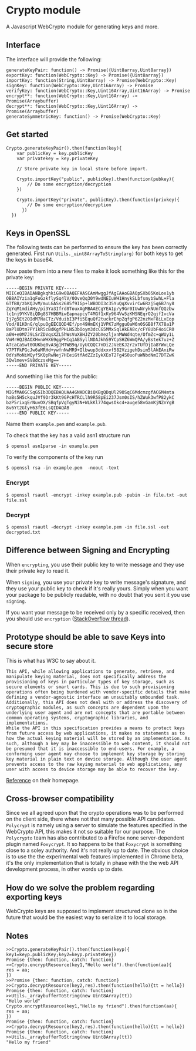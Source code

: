 # Crypto module

A Javascript WebCrypto module for generating keys and more.

## Interface

The interface will provide the following:

    generateKeyPair: function() -> Promise({Uint8array,Uint8array})
    exportKey: function(WebCrypto::Key) -> Promise({Uint8array})
    importKey: function(String,Uint8array) -> Promise(WebCrypto::Key)
    signKey: function(WebCrypto::Key,Uint16Array) -> Promise
    verifyKey: function(WebCrypto::Key,Uint16Array,Uint16Array) -> Promise
    encrypt**: function(WebCrypto::Key,Uint16Array) -> Promise(Arraybuffer)
    decrypt**: function(WebCrypto::Key,Uint16Array) -> Promise(Arraybuffer)
    generateSymmetricKey: function() -> Promise(WebCrypto::Key)

## Get started

    Crypto.generateKeyPair().then(function(key){
        var publicKey = key.publicKey
        var privatekey = key.privateKey

        // Store private key in local store before import.

        Crypto.importKey("public", publicKey).then(function(pubkey){
            // Do some encryption/decryption
        })

        Crypto.importKey("private", publicKey).then(function(privkey){
            // Do some encryption/decryption
          })
      })


## Keys in OpenSSL

The following tests can be performed to ensure the key has been correctly generated.
First run `Utils._uint8ArrayToString(arg)` for both keys to get the keys in base64.

Now paste them into a new files to make it look something like this for the private key:

    -----BEGIN PRIVATE KEY-----
    MIICeQIBADANBgkqhkiG9w0BAQEFAASCAmMwggJfAgEAAoGBAOpSXb05KoLox1yb
    OB8AIYzia1qFoGzkflySq4lV/0OveQq30Y9wdNEIuWH1HnykSLbfsmybSwhL+Fla
    6TfB8/zbKQJvM/muLGASs2685f9IGp+lWBODI3c35YuQqXvvirCw6Rzj5q6B7ny8
    ZqYqM1mdiAHy/pi3Ya3Ifrd8TouxAgMBAAECgYEA1p/y9Gr0IUwNrykNUnfQQzbw
    lc1nj9YKV8iQDg8S7HBBMiwEapnapcyT4MGf1xKy964Vw5zKMSNEqrO2gjfIvcVa
    Ij7g5Et2OIdM7NaCTz/VduibI3Pfi5EquQf2tuckrEhpZqfgP622nzMxF8iLxEop
    Vod/81K0nG/qlpuOgEECQQD4Ef/pn49HmEKj1VPK7zMgguOaW6n0SGB8f7X78a1P
    8aPlUDtm7PY1kR5cBdKgfPHLNS3bOoym3dcCG5MMxSqlAkEA8c/cFY8UbF4oiCR0
    a6W+e0M7J9LSrZDVqsXZL5hWsVuXBHJZY20bXezljxnMWWd4qte/OfmZc+qWUy1L
    VmMrHQJBAOXHvnWHX69ggPHCq1ABSyllNDAJkh59YCpSHZ6WmQPA/yBstek7uz+Z
    ATcaCaSwt0OUKbq0vA3g1MTWB9q/UyUCQQC7nDi2JVeEKJ2r2xTUfDjIa8YWxLQe
    Y7PTFkPGcJw6aMRHd+ywfnNwMR9+Ilbwup3ddxxvf582VzigehDsim5lAkEAniRw
    0dYsMoNiWQyfSKQpRwNej7HEeiGtfAdZZzIykXEoT2Fg4S0uoPuWNbdNmI7DTZwK
    3Qwlmev+SV8dczsxMg==
    -----END PRIVATE KEY-----

And something like this for the public:

    -----BEGIN PUBLIC KEY-----
    MIGfMA0GCSqGSIb3DQEBAQUAA4GNADCBiQKBgQDqUl29OSqC6MdcmzgfACGM4mta
    haBs5H5ckquJVf9Dr3kKt9GPcHTRCLlh9R58pEi237Jsm0sIS/hZWuk3wfP82ykC
    bzP5rixgErNuvOX/SBqfpVgTgyN3N+WLkKl774qwsOkc4+auge58vGamKjNZnYgB
    8v6Yt2GtyH63fE6LsQIDAQAB
    -----END PUBLIC KEY-----

Name them `example.pem` and `example.pub`.

To check that the key has a valid asn1 structure run

    $ openssl asn1parse -in example.pem

To verify the components of the key run

    $ openssl rsa -in example.pem  -noout -text

### Encrypt

    $ openssl rsautl -encrypt -inkey example.pub -pubin -in file.txt -out file.ssl

### Decrypt

    $ openssl rsautl -decrypt -inkey example.pem -in file.ssl -out decrypted.txt

## Difference between Signing and Encrypting

When `encrypting`, you use their public key to write message and they use their private key to read it.

When `signing`, you use your private key to write message's signature, and they use your public key to check if it's really yours.
Simply when you want your package to be publicly readable, with no doubt that you sent it you use `signing`.

If you want your message to be received only by a specific received, then you should use `encryption` ([StackOverflow thread](http://stackoverflow.com/questions/454048/what-is-the-difference-between-encrypting-and-signing-in-asymmetric-encryption)).

## Prototype should be able to save Keys into secure store

This is what has W3C to say about it.

    This API, while allowing applications to generate, retrieve, and manipulate keying material, does not specifically address the provisioning of keys in particular types of key storage, such as secure elements or smart cards. This is due to such provisioning operations often being burdened with vendor-specific details that make defining a vendor-agnostic interface an unsuitably unbounded task. Additionally, this API does not deal with or address the discovery of cryptographic modules, as such concepts are dependent upon the underlying user agent and are not concepts that are portable between common operating systems, cryptographic libraries, and implementations.
    While the API in this specification provides a means to protect keys from future access by web applications, it makes no statements as to how the actual keying material will be stored by an implementation. As such, although a key may be inaccessible to web content, it should not be presumed that it is inaccessible to end-users. For example, a conforming user agent may choose to implement key storage by storing key material in plain text on device storage. Although the user agent prevents access to the raw keying material to web applications, any user with access to device storage may be able to recover the key.

[Reference](http://www.w3.org/TR/2013/WD-WebCryptoAPI-20130625/)
on their homepage.

## Cross-browser compatibility

Since we all agreed upon that the crypto operations was to be performed on the client side, there where not that many possible API candidates. `Polycrypt` is namely using a server to simulate the features specified in the WebCrypto API, this makes it not so suitable for our purpose. The `Polycrypto` team has also contributed to a Firefox none server-dependent plugin named `Foxycrypt`. It so happens to be that `Foxycrypt` is something close to a soley authority. And it's not really up to date.
The obvious choice is to use the the experimental web features implemented in Chrome beta, it's the only implementation that is totally in phase with the the web API development process, in other words up to date.

## How do we solve the problem regarding exporting keys

WebCrypto keys are supposed to implement structured clone so in the future that would be the easiest way to serialize it to local storage.

## Notes
```
>>Crypto.generateKeyPair().then(function(keyp){ key1=keyp.publicKey;key2=keyp.privateKey})
Promise {then: function, catch: function}
>>Crypto.encryptResource(key1,"Hello world").then(function(aa){
res = aa;
})
>>Promise {then: function, catch: function}
>>Crypto.decryptResource(key2,res).then(function(hello){tt = hello})
Promise {then: function, catch: function}
>>Utils._arraybufferToString(new Uint8Array(tt))
"Hello world"
Crypto.encryptResource(key1,"Hello my friend").then(function(aa){
res = aa;
})
Promise {then: function, catch: function}
>>Crypto.decryptResource(key2,res).then(function(hello){tt = hello})
Promise {then: function, catch: function}
>>Utils._arraybufferToString(new Uint8Array(tt))
"Hello my friend"
```
